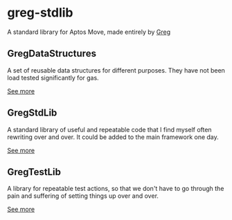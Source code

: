 # greg-stdlib

A standard library for Aptos Move, made entirely by [Greg](https://github.com/gregnazario)

## GregDataStructures

A set of reusable data structures for different purposes. They have not been load tested significantly for gas.

[See more](./move/GregDataStructures)

## GregStdLib

A standard library of useful and repeatable code that I find myself often rewriting over and over. It could be added
to the main framework one day.

[See more](./move/GregStdLib)

## GregTestLib

A library for repeatable test actions, so that we don't have to go through the pain and suffering of setting things up
over and over.

[See more](./move/GregTestLib)